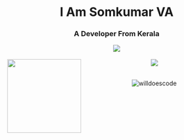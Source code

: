 <h1 align="center">I Am Somkumar VA</h1>
<h3 align="center">A Developer From Kerala</h3>

<div align="center" margin-bottom="10px">
  <a href="https://github.com/ryo-ma/github-profile-trophy">
    <img align="center" src="https://github-profile-trophy.vercel.app/?username=somkumarav&theme=gruvbox&margin-w=15&margin-h=15&column=6"/>
  </a>
</div>

</br>

<div align="center">
  <img height="170" align="left" src="https://github-readme-stats.vercel.app/api?username=somkumarav&count_private=true&include_all_commits=true&theme=tokyonight"/>
  <img src="https://github-readme-stats.vercel.app/api/top-langs/?username=somkumarav&layout=compact&theme=onedark&langs_count=15" />
</div>

</br>

<p align="center">
  <img src="https://komarev.com/ghpvc/?username=willdoescode&label=Profile%20views&color=0e75b6&style=flat" alt="willdoescode" />
</p>
